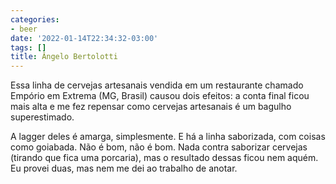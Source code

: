 ```yaml
---
categories:
- beer
date: '2022-01-14T22:34:32-03:00'
tags: []
title: Ângelo Bertolotti
---
```


Essa linha de cervejas artesanais vendida em um restaurante chamado Empório em Extrema (MG, Brasil) causou dois efeitos: a conta final ficou mais alta e me fez repensar como cervejas artesanais é um bagulho superestimado.

A lagger deles é amarga, simplesmente. E há a linha saborizada, com coisas como goiabada. Não é bom, não é bom. Nada contra saborizar cervejas (tirando que fica uma porcaria), mas o resultado dessas ficou nem aquém. Eu provei duas, mas nem me dei ao trabalho de anotar.